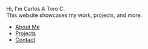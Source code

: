 Hi, I'm Carlos A Toro C.  
This website showcases my work, projects, and more.

<!-- If you haven't uploaded your photo yet, you can leave this line as is or comment it out -->
<!-- ![My Photo](/assets/me.jpg) -->

- [About Me](about)
- [Projects](projects)
- [Contact](contact)
